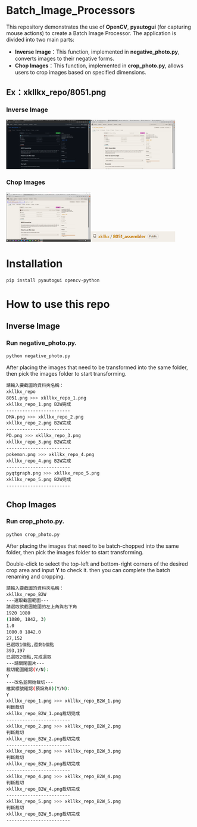 # Batch_Image_Processors
This repository demonstrates the use of **OpenCV**, **pyautogui** (for capturing mouse actions) to create a Batch Image Processor.
The application is divided into two main parts:
- **Inverse Image**：This function, implemented in **negative_photo.py**, converts images to their negative forms.
- **Chop Images**：This function, implemented in **crop_photo.py**, allows users to crop images based on specified dimensions.

## Ex：xkllkx_repo/8051.png
### Inverse Image
<img src="https://github.com/xkllkx/Batch_Image_Processor/blob/main/xkllkx_repo/8051.png" width="45%" height="45%"><img src="https://github.com/xkllkx/Batch_Image_Processor/blob/main/xkllkx_repo_B2W/xkllkx_repo_1.png" width="45%" height="45%">

### Chop Images
<img src="https://github.com/xkllkx/Batch_Image_Processor/blob/main/cut_window.png" width="45%" height="45%"><img src="https://github.com/xkllkx/Batch_Image_Processor/blob/main/xkllkx_repo_B2W_cut/xkllkx_repo_B2W_1.png" width="45%" height="45%">

# Installation
```bash
pip install pyautogui opencv-python
```

# How to use this repo
## Inverse Image
### Run negative_photo.py.
```bash
python negative_photo.py
```

After placing the images that need to be transformed into the same folder,
then pick the images folder to start transforming.

```bash
請輸入要截圖的資料夾名稱：
xkllkx_repo
8051.png >>> xkllkx_repo_1.png
xkllkx_repo_1.png B2W完成
------------------------     
DMA.png >>> xkllkx_repo_2.png
xkllkx_repo_2.png B2W完成
------------------------    
PD.png >>> xkllkx_repo_3.png
xkllkx_repo_3.png B2W完成
------------------------
pokemon.png >>> xkllkx_repo_4.png
xkllkx_repo_4.png B2W完成
------------------------
pyqtgraph.png >>> xkllkx_repo_5.png
xkllkx_repo_5.png B2W完成
------------------------
```

## Chop Images
###  Run crop_photo.py.
```bash
python crop_photo.py
```

After placing the images that need to be batch-chopped into the same folder,
then pick the images folder to start transforming.

Double-click to select the top-left and bottom-right corners of the desired crop area and input **Y** to check it.
then you can complete the batch renaming and cropping.

```bash
請輸入要截圖的資料夾名稱：
xkllkx_repo_B2W 
---選取截圖範圍---
請選取欲截圖範圍的左上角與右下角
1920 1080
(1080, 1842, 3)
1.0
1080.0 1842.0
27,152
已選取1個點,還剩1個點
393,197
已選取2個點,完成選取
---請關閉圖片---
裁切範圍確認(Y/N):
Y
---改名並開始裁切---
檔案標號確認(預設為0)(Y/N):
Y
xkllkx_repo_1.png >>> xkllkx_repo_B2W_1.png
判斷裁切
xkllkx_repo_B2W_1.png裁切完成
------------------------
xkllkx_repo_2.png >>> xkllkx_repo_B2W_2.png
判斷裁切
xkllkx_repo_B2W_2.png裁切完成
------------------------
xkllkx_repo_3.png >>> xkllkx_repo_B2W_3.png
判斷裁切
xkllkx_repo_B2W_3.png裁切完成
------------------------
xkllkx_repo_4.png >>> xkllkx_repo_B2W_4.png
判斷裁切
xkllkx_repo_B2W_4.png裁切完成
------------------------
xkllkx_repo_5.png >>> xkllkx_repo_B2W_5.png
判斷裁切
xkllkx_repo_B2W_5.png裁切完成
------------------------
```
